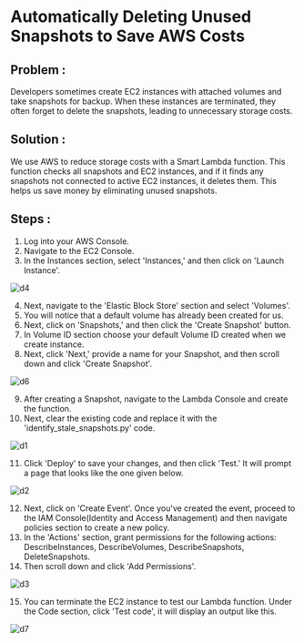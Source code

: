 # Automatically Deleting Unused Snapshots to Save AWS Costs

## Problem :
Developers sometimes create EC2 instances with attached volumes and take snapshots for backup. When these instances are terminated, they often forget to delete the snapshots, leading to unnecessary storage costs.

## Solution :
We use AWS to reduce storage costs with a Smart Lambda function. This function checks all snapshots and EC2 instances, and if it finds any snapshots not connected to active EC2 instances, it deletes them. This helps us save money by eliminating unused snapshots.

## Steps :

1. Log into your AWS Console.<br>
2. Navigate to the EC2 Console.<br>
3. In the Instances section, select 'Instances,' and then click on 'Launch Instance'.<br>

![d4](https://github.com/SubodhBagde/AWS-Cost-Optimization/assets/136182792/0dbe6736-143a-4255-9852-42929167f8aa)<br>

4. Next, navigate to the 'Elastic Block Store' section and select 'Volumes'.<br>
5. You will notice that a default volume has already been created for us.<br>
6. Next, click on 'Snapshots,' and then click the 'Create Snapshot' button.<br>
7. In Volume ID section choose your default Volume ID created when we create instance.<br>
8. Next, click 'Next,' provide a name for your Snapshot, and then scroll down and click 'Create Snapshot'.<br>

![d6](https://github.com/SubodhBagde/AWS-Cost-Optimization/assets/136182792/11027127-9c2e-49a6-ba3e-2defd20cd1dd)

9.  After creating a Snapshot, navigate to the Lambda Console and create the function.<br>
10. Next, clear the existing code and replace it with the 'identify_stale_snapshots.py' code.<br>

![d1](https://github.com/SubodhBagde/AWS-Cost-Optimization/assets/136182792/7dae35d7-d97e-4c66-8da1-c2988fe52c1f)

11. Click 'Deploy' to save your changes, and then click 'Test.' It will prompt a page that looks like the one given below.<br>

![d2](https://github.com/SubodhBagde/AWS-Cost-Optimization/assets/136182792/180a1691-a52c-4871-be2c-c6510c9f4a4c)

12. Next, click on 'Create Event'. Once you've created the event, proceed to the IAM Console(Identity and Access Management) and then navigate policies section to create a new policy.
13. In the 'Actions' section, grant permissions for the following actions: DescribeInstances, DescribeVolumes, DescribeSnapshots, DeleteSnapshots.
14. Then scroll down and click 'Add Permissions'.

![d3](https://github.com/SubodhBagde/AWS-Cost-Optimization/assets/136182792/32f5a2be-c18e-4435-b85d-50e2d5e6902f)

15. You can terminate the EC2 instance to test our Lambda function. Under the Code section, click 'Test code', it will display an output like this.

![d7](https://github.com/SubodhBagde/AWS-Cost-Optimization/assets/136182792/b0351f95-91e6-4395-9620-5e8551eb90da)

